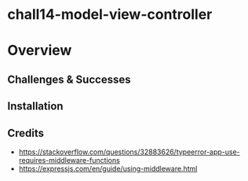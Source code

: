 # chall14-model-view-controller
# Overview
## Challenges & Successes
## Installation 
## Credits 
- https://stackoverflow.com/questions/32883626/typeerror-app-use-requires-middleware-functions
- https://expressjs.com/en/guide/using-middleware.html